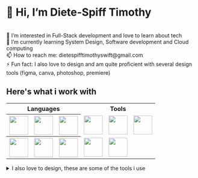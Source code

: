 <h1>👋 Hi, I’m Diete-Spiff Timothy</h1> <br>
👀 I’m interested in Full-Stack development and love to learn about tech <br>
🌱 I’m currently learning System Design, Software development and Cloud computing<br>
📫 How to reach me: dietespifftimothyswift@gmail.com<br>
⚡ Fun fact: I also love to design and am quite proficient with several design tools (figma, canva, photoshop, premiere)<br>


<h2>Here's what i work with</h2>

<table align="center" style="width: 80%;">
 <tr>
  <th colspan='3'>Languages</th>
  <th colspan='3'>Tools</th>
 </tr>
  <tr>
    <th> <img src='https://github.com/Axn-Switch/Axn-Switch/assets/84931250/fb642852-8e7f-426a-8b33-ed981d920a39' width='50px'/> </th>
    <th> <img src='https://github.com/Axn-Switch/Axn-Switch/assets/84931250/1f0a0413-65ef-47b2-8faa-e44b965f74ec' width='50px'/> </th>
    <th> <img src='https://github.com/Axn-Switch/Axn-Switch/assets/84931250/819d2d73-8c90-4162-99f7-5dd98cea2d06' width='50px'/> </th>
    <td> <img src='https://github.com/Axn-Switch/Axn-Switch/assets/84931250/6978808e-a9be-4841-ad41-1847b66838fd' width='50px'/> </td>
    <td> <img src='https://github.com/Axn-Switch/Axn-Switch/assets/84931250/ddbb4090-371c-436a-9bd0-784d57a49a6e' width='50px'/> </td>
    <td> <img src='https://github.com/Axn-Switch/Axn-Switch/assets/84931250/fb0465c7-395f-427a-8ab5-f5daf06a91bb' width='50px'/> </td>
  </tr> 
  <tr>
    <th> <img src='https://github.com/Axn-Switch/Axn-Switch/assets/84931250/522f1be0-3b86-45d9-9179-c5eebda4f187' width='50px'/> </th>
    <th> <img src='https://github.com/Axn-Switch/Axn-Switch/assets/84931250/3b6e2bbd-749e-4b8a-b94b-ea941c949f0f' width='50px'/> </th>
    <th> <img src='https://github.com/Axn-Switch/Axn-Switch/assets/84931250/761f34fd-2459-4b6f-893a-fe13c34a39e7' width='50px'/> </th>
    <td> <img src='https://github.com/Axn-Switch/Axn-Switch/assets/84931250/09381733-04e9-4b17-a86b-d191360f2661' width='50px'/> </td>
    <td> <img src='https://github.com/Axn-Switch/Axn-Switch/assets/84931250/2385e102-ec06-4bbe-ba15-89a93e96dd76' width='50px'/> </td>
    <td></td>
  </tr>
  
</table>




















<details>

<summary>I also love to design, these are some of the tools i use</summary>
  <img src='https://github.com/Axn-Switch/Axn-Switch/assets/84931250/30617a9a-9695-474c-8861-89048682e2a2' width='40px'/>
  <img src='https://github.com/Axn-Switch/Axn-Switch/assets/84931250/e2c72b14-c194-417d-bd32-867f2e304fbf' width='40px'/>
  <img src='https://github.com/Axn-Switch/Axn-Switch/assets/84931250/e05f82c4-908a-4ce4-bf65-e488713d4214' width='40px'/>
  <img src='https://github.com/Axn-Switch/Axn-Switch/assets/84931250/be8607c2-b342-4f08-98ec-3bf2e4f99890' width='40px'/>



</details>

<!-- ![Timothy's stats](https://github-readme-stats.vercel.app/api?username=Axn-Switch&theme=dark&show_icons=true) -->

<!--
**Axn-Switch/Axn-Switch** is a ✨ _special_ ✨ repository because its `README.md` (this file) appears on your GitHub profile.

Here are some ideas to get you started:

- 🔭 I’m currently working on ...
- 🌱 I’m currently learning ...
- 👯 I’m looking to collaborate on ...
- 🤔 I’m looking for help with ...
- 💬 Ask me about ...
- 📫 How to reach me: ...
- 😄 Pronouns: ...
- ⚡ Fun fact: ...
-->
